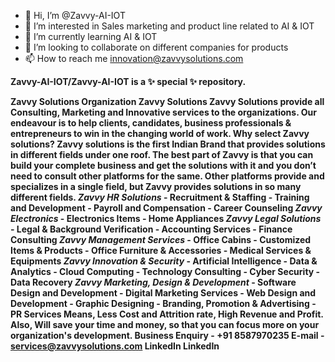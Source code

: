- 👋 Hi, I’m @Zavvy-AI-IOT
- 👀 I’m interested in Sales marketing and product line related to AI & IOT
- 🌱 I’m currently learning AI & IOT
- 💞️ I’m looking to collaborate on different companies for products
- 📫 How to reach me innovation@zavvysolutions.com

<b>
Zavvy-AI-IOT/Zavvy-AI-IOT is a ✨ special ✨ repository.
  
Zavvy Solutions
Organization
Zavvy Solutions
Zavvy Solutions provide all Consulting, Marketing and Innovative services to the organizations. Our endeavour is to help clients, candidates, business professionals & entrepreneurs to win in the changing world of work. Why select Zavvy solutions? Zavvy solutions is the first Indian Brand that provides solutions in different fields under one roof. The best part of Zavvy is that you can build your complete business and get the solutions with it and you don’t need to consult other platforms for the same. Other platforms provide and specializes in a single field, but Zavvy provides solutions in so many different fields. *Zavvy HR Solutions* - Recruitment & Staffing - Training and Development - Payroll and Compensation - Career Counseling *Zavvy Electronics* - Electronics Items - Home Appliances *Zavvy Legal Solutions* - Legal & Background Verification - Accounting Services - Finance Consulting *Zavvy Management Services* - Office Cabins - Customized Items & Products - Office Furniture & Accessories - Medical Services & Equipments *Zavvy Innovation & Security* - Artificial Intelligence - Data & Analytics - Cloud Computing - Technology Consulting - Cyber Security - Data Recovery *Zavvy Marketing, Design & Development* - Software Design and Development - Digital Marketing Services - Web Design and Development - Graphic Designing - Branding, Promotion & Advertising - PR Services Means, Less Cost and Attrition rate, High Revenue and Profit. Also, Will save your time and money, so that you can focus more on your organization's development. Business Enquiry - +91 8587970235 E-mail - services@zavvysolutions.com LinkedIn
LinkedIn 
</b>
